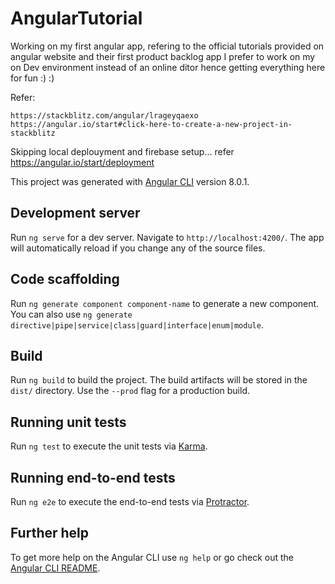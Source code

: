 # AngularTutorial

Working on my first angular app, refering to the official tutorials provided on angular website and their first product backlog app
I prefer to work on my on Dev environment instead of an online ditor hence getting everything here for fun :) :)


Refer:
````
https://stackblitz.com/angular/lrageyqaexo
https://angular.io/start#click-here-to-create-a-new-project-in-stackblitz
````

Skipping local deplouyment and firebase setup... refer
https://angular.io/start/deployment

This project was generated with [Angular CLI](https://github.com/angular/angular-cli) version 8.0.1.

## Development server

Run `ng serve` for a dev server. Navigate to `http://localhost:4200/`. The app will automatically reload if you change any of the source files.

## Code scaffolding

Run `ng generate component component-name` to generate a new component. You can also use `ng generate directive|pipe|service|class|guard|interface|enum|module`.

## Build

Run `ng build` to build the project. The build artifacts will be stored in the `dist/` directory. Use the `--prod` flag for a production build.

## Running unit tests

Run `ng test` to execute the unit tests via [Karma](https://karma-runner.github.io).

## Running end-to-end tests

Run `ng e2e` to execute the end-to-end tests via [Protractor](http://www.protractortest.org/).

## Further help

To get more help on the Angular CLI use `ng help` or go check out the [Angular CLI README](https://github.com/angular/angular-cli/blob/master/README.md).
